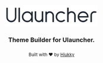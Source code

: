 <div align="center">
  <img width="250" alt="ulauncher logo" src="../../assets/ulauncher.svg"/>
</div>

<h3 align="center"> Theme Builder for Ulauncher. </h3>

<p align="center">
  <sub>Built with ❤︎ by <a href="https://hiukky.com">Hiukky</a>
  <br/>
</p>

<br>
